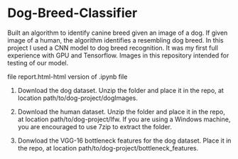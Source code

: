 # Dog-Breed-Classifier
Built an algorithm to identify canine breed given an image of a dog. If given image of a human, the algorithm identifies a resembling dog breed.
In this project I used a CNN model to dog breed recognition. It was my first full experience with GPU and Tensorflow.
Images in this repository intended for testing of our model.


file report.html-html version of .ipynb file


1. Download the dog dataset. Unzip the folder and place it in the repo, at location path/to/dog-project/dogImages.

2. Download the human dataset. Unzip the folder and place it in the repo, at location path/to/dog-project/lfw. If you are using a Windows machine, you are encouraged to use 7zip to extract the folder.

3. Donwload the VGG-16 bottleneck features for the dog dataset. Place it in the repo, at location path/to/dog-project/bottleneck_features.
